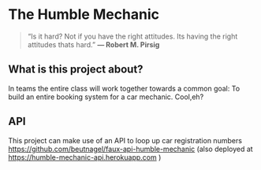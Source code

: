 # The Humble Mechanic

> “Is it hard?
> Not if you have the right attitudes. Its having the right attitudes thats hard.” 
__― Robert M. Pirsig__


## What is this project about?
In teams the entire class will work together towards a common goal: To build an entire booking system for a car mechanic. Cool,eh?

## API
This project can make use of an API to loop up car registration numbers
https://github.com/beutnagel/faux-api-humble-mechanic
(also deployed at https://humble-mechanic-api.herokuapp.com )

